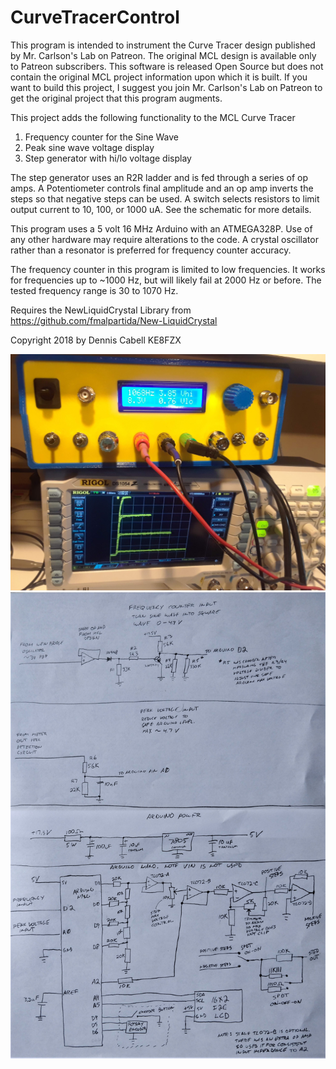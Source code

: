 # CurveTracerControl

 This program is intended to instrument the Curve Tracer design published by Mr. Carlson's Lab on Patreon.  The original MCL
 design is available only to Patreon subscribers.  This software is released Open Source but does not contain the original 
 MCL project information upon which it is built.  If you want to build this project, I suggest you join Mr. Carlson's Lab on 
 Patreon to get the original project that this program augments.

 This project adds the following functionality to the MCL Curve Tracer

 1) Frequency counter for the Sine Wave
 2) Peak sine wave voltage display
 3) Step generator with hi/lo voltage display

 The step generator uses an R2R ladder and is fed through a series of op amps.  A Potentiometer controls final amplitude 
 and an op amp inverts the steps so that negative steps can be used.  A switch selects resistors to limit output current 
 to 10, 100, or 1000 uA. See the schematic for more details.
 
 This program uses a 5 volt 16 MHz Arduino with an ATMEGA328P.  Use of any other hardware may require alterations to the code. 
 A crystal oscillator rather than a resonator is preferred for frequency counter accuracy.

 The frequency counter in this program is limited to low frequencies.  It works for frequencies up to ~1000 Hz, but will
 likely fail at 2000 Hz or before.  The tested frequency range is 30 to 1070 Hz.
 
 Requires the NewLiquidCrystal Library from https://github.com/fmalpartida/New-LiquidCrystal
 
 Copyright 2018 by Dennis Cabell
 KE8FZX

![Stepes Curves in Operation](Pictures/CurveTracer.jpg)
![Schematic](CurveTracerControlSchematic.jpg)
